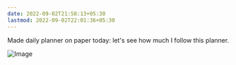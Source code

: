 ```yaml
---
date: 2022-09-02T21:58:13+05:30
lastmod: 2022-09-02T22:01:36+05:30
---
```


Made daily planner on paper today: let's see how much I follow this planner. 

![Image](/img/83be8ad59608b02fc2b964a5f50e51f4.jpg)
